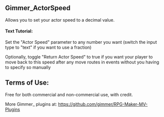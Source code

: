## Gimmer_ActorSpeed

Allows you to set your actor speed to a decimal value.

#### Text Tutorial:

Set the "Actor Speed" parameter to any number you want (switch the input type to "text" if you want to use a fraction)

Optionally, toggle "Return Actor Speed" to true if you want your player to move back to this speed after any move routes in events without you having to specify so manually

## Terms of Use:

Free for both commercial and non-commercial use, with credit.

More Gimmer_ plugins at: https://github.com/gimmer/RPG-Maker-MV-Plugins